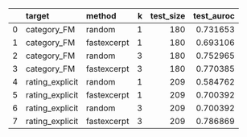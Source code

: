 |    | target          | method      |   k |   test_size |   test_auroc |
|---:|:----------------|:------------|----:|------------:|-------------:|
|  0 | category_FM     | random      |   1 |         180 |     0.731653 |
|  1 | category_FM     | fastexcerpt |   1 |         180 |     0.693106 |
|  2 | category_FM     | random      |   3 |         180 |     0.752965 |
|  3 | category_FM     | fastexcerpt |   3 |         180 |     0.770385 |
|  4 | rating_explicit | random      |   1 |         209 |     0.584762 |
|  5 | rating_explicit | fastexcerpt |   1 |         209 |     0.700392 |
|  6 | rating_explicit | random      |   3 |         209 |     0.700392 |
|  7 | rating_explicit | fastexcerpt |   3 |         209 |     0.786869 |